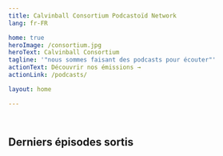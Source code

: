```yaml
---
title: Calvinball Consortium Podcastoïd Network
lang: fr-FR

home: true
heroImage: /consortium.jpg
heroText: Calvinball Consortium
tagline: '"nous sommes faisant des podcasts pour écouter"'
actionText: Découvrir nos émissions →
actionLink: /podcasts/

layout: home

---
```

<link rel="stylesheet" href="css/home.css">

<PodcastList :displayTitle="false"/>

<div style="margin-bottom: 4em"></div>

## Derniers épisodes sortis

<RecentEpisodeList/>